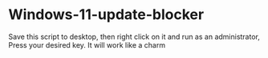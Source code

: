 # Windows-11-update-blocker
Save this script to desktop, then right click on it and run as an administrator, Press your desired key. It will work like a charm

